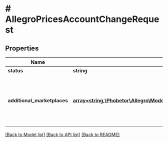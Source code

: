 # # AllegroPricesAccountChangeRequest

## Properties

Name | Type | Description | Notes
------------ | ------------- | ------------- | -------------
**status** | **string** |  | [optional]
**additional_marketplaces** | [**array<string,\Phobetor\Allegro\Model\AllegroPricesAccountChangeRequestAdditionalMarketplacesValue>**](AllegroPricesAccountChangeRequestAdditionalMarketplacesValue.md) | Consent statuses on marketplaces other than the base marketplace of the account. | [optional]

[[Back to Model list]](../../README.md#models) [[Back to API list]](../../README.md#endpoints) [[Back to README]](../../README.md)
